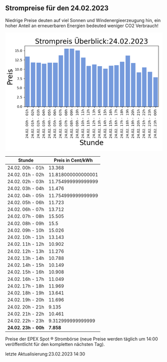 
## Strompreise für den 24.02.2023

Niedrige Preise deuten auf viel Sonnen und Windenergieerzeugung hin, ein hoher Anteil an erneuerbaren Energien bedeuted weniger CO2 Verbrauch!

![Strompreis übersicht](imgs/strompreis_uebersicht.png)

| Stunde | Preis in Cent/kWh |
|---|---|
| 24.02. 00h -  01h | 13.368 | 
| 24.02. 01h -  02h | 11.818000000000001 | 
| 24.02. 02h -  03h | 11.754999999999999 | 
| 24.02. 03h -  04h | 11.476 | 
| 24.02. 04h -  05h | 11.754999999999999 | 
| 24.02. 05h -  06h | 11.723 | 
| 24.02. 06h -  07h | 13.712 | 
| 24.02. 07h -  08h | 15.505 | 
| 24.02. 08h -  09h | 15.5 | 
| 24.02. 09h -  10h | 15.026 | 
| 24.02. 10h -  11h | 13.143 | 
| 24.02. 11h -  12h | 10.902 | 
| 24.02. 12h -  13h | 11.276 | 
| 24.02. 13h -  14h | 10.788 | 
| 24.02. 14h -  15h | 10.149 | 
| 24.02. 15h -  16h | 10.908 | 
| 24.02. 16h -  17h | 11.049 | 
| 24.02. 17h -  18h | 11.969 | 
| 24.02. 18h -  19h | 13.641 | 
| 24.02. 19h -  20h | 11.696 | 
| 24.02. 20h -  21h | 9.135 | 
| 24.02. 21h -  22h | 10.461 | 
| 24.02. 22h -  23h | 9.312999999999999 | 
| **24.02. 23h -  00h** | **7.858** | 

Preise der EPEX Spot ® Strombörse (neue Preise werden täglich um 14:00 veröffentlicht für den kompletten nächsten Tag).

letzte Aktualisierung:23.02.2023 14:30